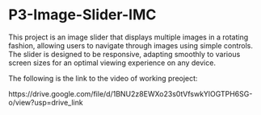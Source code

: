 # P3-Image-Slider-IMC
<p>This project is an image slider that displays multiple images in a rotating fashion, allowing users to navigate through images using simple controls. The slider is designed to be responsive, adapting smoothly to various screen sizes for an optimal viewing experience on any device.</p>
<p>The following is the link to the video of working preoject:</p>
<p>https://drive.google.com/file/d/1BNU2z8EWXo23s0tVfswkYlOGTPH6SG-o/view?usp=drive_link</p>
